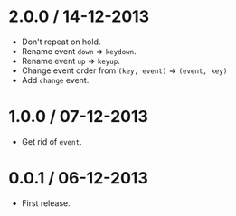 
2.0.0 / 14-12-2013
==================

- Don't repeat on hold.
- Rename event `down` => `keydown`.
- Rename event `up` => `keyup`.
- Change event order from `(key, event)` => `(event, key)`
- Add `change` event.

1.0.0 / 07-12-2013
==================

- Get rid of `event`.

0.0.1 / 06-12-2013
==================

- First release.

